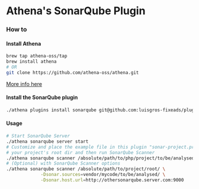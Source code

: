 # Athena's SonarQube Plugin

### How to

#### Install Athena
```sh
brew tap athena-oss/tap
brew install athena
# OR
git clone https://github.com/athena-oss/athena.git
```
[More info here](https://github.com/athena-oss/athena)

#### Install the SonarQube plugin
```sh
./athena plugins install sonarqube git@github.com:luisgros-fixeads/plugin-sonarqube.git
```

#### Usage
```sh
# Start SonarQube Server
./athena sonarqube server start
# Customize and place the example file in this plugin "sonar-project.properties" inside 
# your project's root dir and then run SonarQube Scanner
./athena sonarqube scanner /absolute/path/to/php/project/to/be/analysed
# (Optional) with SonarQube Scanner options
./athena sonarqube scanner /absolute/path/to/project/root/ \
             -Dsonar.sources=vendor/mycode/to/be/analysed/ \
             -Dsonar.host.url=http://othersonarqube.server.com:9000
```
